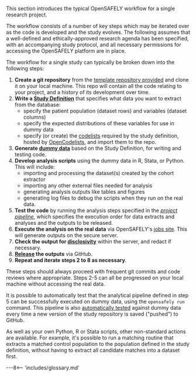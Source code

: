 This section introduces the typical OpenSAFELY workflow for a single research project.

The workflow consists of a number of key steps which may be iterated over as the code is developed and the study evolves.
The following assumes that a well-defined and ethically-approved research agenda has been specified, with an accompanying study protocol, and all necessary permissions for accessing the OpenSAFELY platform are in place.

The workflow for a single study can typically be broken down into the following steps:

1.  **Create a git repository** from the [template repository provided](https://github.com/opensafely/research-template) and clone it on your local machine.
This repo will contain all the code relating to your project, and a history of its development over time.
2.  **Write a [Study Definition](study-def.md)** that specifies what data you want to extract from the database:
    -   specify the patient population (dataset rows) and variables (dataset columns)
    -   specify the expected distributions of these variables for use in dummy data
    -   specify (or create) the [codelists](codelist-intro.md) required by the study definition, hosted by [OpenCodelists](https://www.opencodelists.org), and import them to the repo.
3.  **Generate [dummy data](study-def-expectations.md)** based on the Study Definition, for writing and testing code.
4.  **Develop analysis scripts** using the dummy data in R, Stata, or Python. This will include:
    -   importing and processing the dataset(s) created by the cohort extractor
    -   importing any other external files needed for analysis
    -   generating analysis outputs like tables and figures
    -   generating log files to debug the scripts when they run on the real data.
5.  **Test the code** by running the analysis steps specified in the [_project pipeline_](actions-pipelines.md), which specifies the execution order for data extracts and analyses and the outputs to be released.
6.  **Execute the analysis on the real data** via OpenSAFELY's [jobs site](jobs-site.md). This will generate outputs on the secure server.
7.  **Check the output for [disclosivity](releasing-files.md)** within the server, and redact if necessary.
8.  **[Release](releasing-files.md#releasing-output-files-from-analysis-runs) the outputs** via GitHub.
9. **Repeat and iterate steps 2 to 8 as necessary**.

These steps should always proceed with frequent git commits and code reviews where appropriate. Steps 2-5 can all be progressed on your local machine without accessing the real data.

It is possible to automatically test that the analytical pipeline defined in step 5 can be successfully executed on dummy data, using the `opensafely run` command.
This pipeline is also [automatically tested](actions-pipelines.md#running-your-code-with-GitHub-actions) against dummy data every time a new version of the study repository is saved ("pushed") to GitHub.

As well as your own Python, R or Stata scripts, other non-standard actions are available.
For example, it's possible to run a matching routine that extracts a matched control population to the population defined in the study definition, without having to extract all candidate matches into a dataset first.


---8<-- 'includes/glossary.md'
